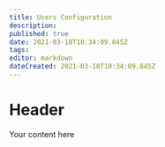 ```yaml
---
title: Users Configuration
description: 
published: true
date: 2021-03-18T10:34:09.845Z
tags: 
editor: markdown
dateCreated: 2021-03-18T10:34:09.845Z
---
```


# Header
Your content here